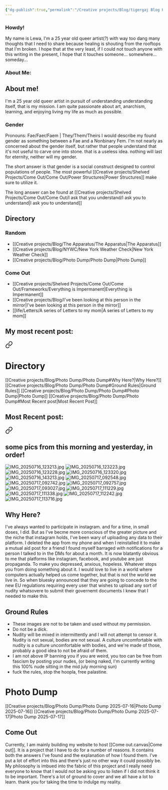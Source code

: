 ```yaml
---
{"dg-publish":true,"permalink":"/Creative projects/Blog/tigergaj Blog Homepage/","tags":["blog","gardenEntry"]}
---
```


### Howdy!
My name is Lewa, I'm a 25 year old queer artist(?) with way too dang many thoughts that I need to share because healing is shouting from the rooftops that I'm broken. I hope that at the very least, if I could not touch anyone with this writing in the present, I hope that it touches someone... somewhere... someday...
### About Me:

<div class="transclusion internal-embed is-loaded"><div class="markdown-embed">




## About me!
I'm a 25 year old queer artist in pursuit of understanding understanding itself, that is my mission. I am quite passionate about art, anarchism, learning, and enjoying living my life as much as possible.
### Gender
Pronouns: Fae/Faer/Faem | They/Them/Theirs
I would describe my found gender as something between a Fae and a Nonbinary Fem. I'm not nearly as concerned about the gender itself, but rather that people understand that it's not useful to carve one into stone. that is a useless idea. nothing will last for eternity, neither will my gender.

The short answer is that gender is a social construct designed to control populations of people. The most powerful [[Creative projects/Shelved Projects/Come Out/Come Out/Power Structures\|Power Structures]] make sure to utilize it.

The long answer can be found at [[Creative projects/Shelved Projects/Come Out/Come Out/I ask that you understand/I ask you to understand\|I ask you to understand]]



</div></div>

## Directory
### Random
- [[Creative projects/Blog/The Apparatus/The Apparatus\|The Apparatus]]
- [[Creative projects/Blog/NYWC/New York Weather Check\|New York Weather Check]]
- [[Creative projects/Blog/Photo Dump/Photo Dump\|Photo Dump]]
### Come Out
- [[Creative projects/Shelved Projects/Come Out/Come Out/Frameworks/Everything is Impermanent\|Everything is Impermanent]]
- [[Creative projects/Blog/I've been looking at this person in the mirror\|I've been looking at this person in the mirror]]
- [[life/Letters/A series of Letters to my mom\|A series of Letters to my mom]]
## My most recent post:

<div class="transclusion internal-embed is-loaded"><a class="markdown-embed-link" href="/Creative projects/Blog/Photo Dump/Photo Dump/" aria-label="Open link"><svg xmlns="http://www.w3.org/2000/svg" width="24" height="24" viewBox="0 0 24 24" fill="none" stroke="currentColor" stroke-width="2" stroke-linecap="round" stroke-linejoin="round" class="svg-icon lucide-link"><path d="M10 13a5 5 0 0 0 7.54.54l3-3a5 5 0 0 0-7.07-7.07l-1.72 1.71"></path><path d="M14 11a5 5 0 0 0-7.54-.54l-3 3a5 5 0 0 0 7.07 7.07l1.71-1.71"></path></svg></a><div class="markdown-embed">




# Directory
[[Creative projects/Blog/Photo Dump/Photo Dump#Why Here?\|Why Here?]]
[[Creative projects/Blog/Photo Dump/Photo Dump#Ground Rules\|Ground Rules]]
[[Creative projects/Blog/Photo Dump/Photo Dump#Photo Dump\|Photo Dump]]
[[Creative projects/Blog/Photo Dump/Photo Dump#Most Recent post\|Most Recent Post]]
## Most Recent post:

<div class="transclusion internal-embed is-loaded"><a class="markdown-embed-link" href="/Creative projects/Blog/Photo Dump/Photo Dump 2025-07-17/" aria-label="Open link"><svg xmlns="http://www.w3.org/2000/svg" width="24" height="24" viewBox="0 0 24 24" fill="none" stroke="currentColor" stroke-width="2" stroke-linecap="round" stroke-linejoin="round" class="svg-icon lucide-link"><path d="M10 13a5 5 0 0 0 7.54.54l3-3a5 5 0 0 0-7.07-7.07l-1.72 1.71"></path><path d="M14 11a5 5 0 0 0-7.54-.54l-3 3a5 5 0 0 0 7.07 7.07l1.71-1.71"></path></svg></a><div class="markdown-embed">




## some pics from this morning and yesterday, in order!
![IMG_20250716_123213.jpg](/img/user/IMG_20250716_123213.jpg)
![IMG_20250716_123223.jpg](/img/user/IMG_20250716_123223.jpg)
![IMG_20250716_123228.jpg](/img/user/IMG_20250716_123228.jpg)
![IMG_20250716_123320.jpg](/img/user/IMG_20250716_123320.jpg)
![IMG_20250716_143213.jpg](/img/user/IMG_20250716_143213.jpg)
![IMG_20250717_092548.jpg](/img/user/IMG_20250717_092548.jpg)
![IMG_20250717_092742.jpg](/img/user/IMG_20250717_092742.jpg)
![IMG_20250717_092757.jpg](/img/user/IMG_20250717_092757.jpg)
![IMG_20250717_093027.jpg](/img/user/IMG_20250717_093027.jpg)
![IMG_20250717_111229.jpg](/img/user/IMG_20250717_111229.jpg)
![IMG_20250717_111338.jpg](/img/user/IMG_20250717_111338.jpg)
![IMG_20250717_112242.jpg](/img/user/IMG_20250717_112242.jpg)
![IMG_20250717_113716.jpg](/img/user/IMG_20250717_113716.jpg)


</div></div>


## Why Here?
I've always wanted to participate in instagram. and for a time, in small doses, I did. But as I've becme more conscious of the greater picture and the niche that instagram holds, I've been wary of uploading any data to their platform. I deleted the app from my phone and when I reinstalled it to make a mutual aid post for a friend I found myself barraged with notifications for a person I talked to in the DMs for about a month. It is now blatantly obvious to me that platforms like instagram, facebook, and youtube are just propaganda. To make you depressed, anxious, hopeless. Whatever stops you from doing something about it. I would love to live in a world where computers actually helped us come together, but that is not the world we live in.  So when bluesky announced that they are going to concede to the new EU regulations requiring every user that wishes to upload any sort of nudity whatsovere to submit their governemt documents I knew that I needed to make this.
## Ground Rules
- These images are not to be taken and used without my permission.
- Do not be a dick.
- Nudity will be mixed in intermittently and I will not attempt to censor it. Nudity is not sexual, bodies are not sexual. A culture uncomfortable with nudity is a culture uncomfortable with bodies, and we're made of those, probably a good idea to not be afraid of them.
- I am not above IP banning you if you are weird, you too can be free from fascism by posting your nudes, (or being naked, I'm currently writing this 100% nude sitting in the mid july morning sun)
- fuck the rules, stop the hoopla, free palastine.

# Photo Dump
[[Creative projects/Blog/Photo Dump/Photo Dump 2025-07-16\|Photo Dump 2025-07-16]]
[[Creative projects/Blog/Photo Dump/Photo Dump 2025-07-17\|Photo Dump 2025-07-17]]

</div></div>

## Come Out
Currently, I am mainly building my website to host [[Come out.canvas|Come out]]. It is a project that I have to do for a number of reasons. It contains both the answers I've found and the explanation of how I found them. I've put a lot of effort into this and there's just no other way it could possibly be. My philosophy is imbued into the fabric of this project and I really need everyone to know that I would not be asking you to listen if I did not think it to be important. There's a lot of ground to cover and we all have a lot to learn. thank you for taking the time to indulge my reality. 
